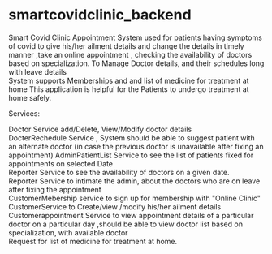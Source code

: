 # smartcovidclinic_backend

Smart Covid Clinic Appointment System used for patients having symptoms of covid  to give his/her ailment details and change the details in timely manner ,take an online appointment , checking the availability of doctors based on specialization. To Manage Doctor details, and their schedules  long with leave details	
System supports Memberships and and  list  of  medicine  for treatment at home
This application is helpful for the Patients to undergo treatment at home safely.

Services:

Doctor Service add/Delete, View/Modify doctor details 	 	
DocterRechedule Service ,  System should be able to suggest patient with an alternate doctor (in case the previous doctor is unavailable after fixing an appointment) 
AdminPatientList Service to see the list of patients fixed for appointments on selected Date 	
Reporter Service to see the availability of doctors on a given date.  	
Reporter Service  to intimate the admin, about the doctors who are on leave after fixing the appointment 	
CustomerMebership service to sign up for membership with "Online Clinic" 	 	
CustomerService to Create/view  /modify  his/her ailment details 	 	
Customerappointment Service to view appointment details of a particular doctor on a particular day  ,should be able to view doctor list based on specialization, with available doctor 	 	
Request for list  of  medicine  for treatment at home.


